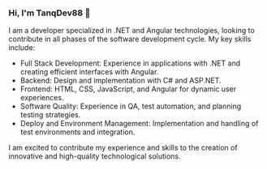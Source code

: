 ### Hi, I'm TanqDev88 👋

I am a developer specialized in .NET and Angular technologies, looking to contribute in all phases of the software development cycle. My key skills include:

- Full Stack Development: Experience in applications with .NET and creating efficient interfaces with Angular.
- Backend: Design and implementation with C# and ASP.NET.
- Frontend: HTML, CSS, JavaScript, and Angular for dynamic user experiences.
- Software Quality: Experience in QA, test automation, and planning testing strategies.
- Deploy and Environment Management: Implementation and handling of test environments and integration.

I am excited to contribute my experience and skills to the creation of innovative and high-quality technological solutions.
